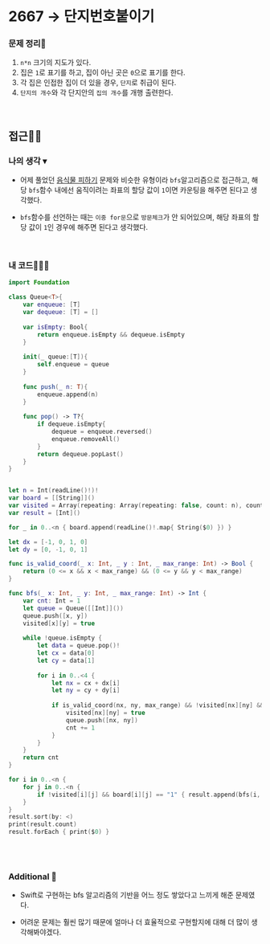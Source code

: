 # 2667 → 단지번호붙이기
### 문제 정리📝
1. `n*n` 크기의 지도가 있다.
2. 집은 `1`로 표기를 하고, 집이 아닌 곳은 `0`으로 표기를 한다.
3. 각 집은 인접한 집이 더 있을 경우, `단지`로 취급이 된다.
4. `단지의 개수`와 각 단지안의 `집의 개수`를 개행 출련한다.

</br>

## 접근🚶🏻
### 나의 생각 ▾
- 어제 풀었던 [음식물 피하기](../../지석/Graph-Theory/BOJ1743.md) 문제와 비슷한 유형이라 `bfs`알고리즘으로 접근하고, 해당 `bfs`함수 내에선 움직이려는 좌표의 할당 값이 `1`이면 카운팅을 해주면 된다고 생각했다.

- `bfs`함수를 선언하는 때는 `이중 for문`으로 `방문체크`가 안 되어있으며, 해당 좌표의 할당 값이 `1`인 경우에 해주면 된다고 생각했다.

</br>

### 내 코드👨🏻‍💻
```swift
import Foundation

class Queue<T>{
    var enqueue: [T]
    var dequeue: [T] = []
    
    var isEmpty: Bool{
        return enqueue.isEmpty && dequeue.isEmpty
    }
    
    init(_ queue:[T]){
        self.enqueue = queue
    }
    
    func push(_ n: T){
        enqueue.append(n)
    }
    
    func pop() -> T?{
        if dequeue.isEmpty{
            dequeue = enqueue.reversed()
            enqueue.removeAll()
        }
        return dequeue.popLast()
    }
}


let n = Int(readLine()!)!
var board = [[String]]()
var visited = Array(repeating: Array(repeating: false, count: n), count: n)
var result = [Int]()

for _ in 0..<n { board.append(readLine()!.map{ String($0) }) }

let dx = [-1, 0, 1, 0]
let dy = [0, -1, 0, 1]

func is_valid_coord(_ x: Int, _ y : Int, _ max_range: Int) -> Bool {
    return (0 <= x && x < max_range) && (0 <= y && y < max_range)
}

func bfs(_ x: Int, _ y: Int, _ max_range: Int) -> Int {
    var cnt: Int = 1
    let queue = Queue([[Int]]())
    queue.push([x, y])
    visited[x][y] = true
    
    while !queue.isEmpty {
        let data = queue.pop()!
        let cx = data[0]
        let cy = data[1]
        
        for i in 0..<4 {
            let nx = cx + dx[i]
            let ny = cy + dy[i]
            
            if is_valid_coord(nx, ny, max_range) && !visited[nx][ny] && board[nx][ny] == "1" {
                visited[nx][ny] = true
                queue.push([nx, ny])
                cnt += 1
            }
        }
    }
    return cnt
}

for i in 0..<n {
    for j in 0..<n {
        if !visited[i][j] && board[i][j] == "1" { result.append(bfs(i, j, n)) }
    }
}
result.sort(by: <)
print(result.count)
result.forEach { print($0) }
```

</br></br>


### Additional 📂
- Swift로 구현하는 bfs 알고리즘의 기반을 어느 정도 쌓았다고 느끼게 해준 문제였다.

- 어려운 문제는 훨씬 많기 때문에 얼마나 더 효율적으로 구현할지에 대해 더 많이 생각해봐야겠다.